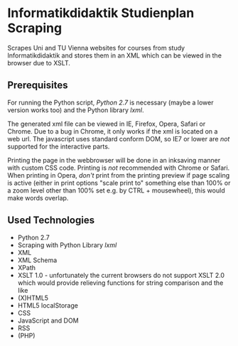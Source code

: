 Informatikdidaktik Studienplan Scraping
====================

Scrapes Uni and TU Vienna websites for courses from study Informatikdidaktik and stores them in an XML which can be viewed in the browser due to XSLT.


Prerequisites
---------------------

For running the Python script, *Python 2.7* is necessary (maybe a lower version works too) and the Python library *lxml*.

The generated xml file can be viewed in IE, Firefox, Opera, Safari or Chrome. Due to a bug in Chrome, it only works if the xml is located on a web url. The javascript uses standard conform DOM, so IE7 or lower are *not* supported for the interactive parts.

Printing the page in the webbrowser will be done in an inksaving manner with custom CSS code. Printing is *not* recommended with Chrome or Safari. When printing in Opera, *don't* print from the printing preview if page scaling is active (either in print options "scale print to" something else than 100% or a zoom level other than 100% set e.g. by CTRL + mousewheel), this would make words overlap.


Used Technologies
---------------------

+ Python 2.7
+ Scraping with Python Library *lxml*
+ XML
+ XML Schema
+ XPath
+ XSLT 1.0 - unfortunately the current browsers do not support XSLT 2.0 which would provide relieving functions for string comparison and the like
+ (X)HTML5
+ HTML5 localStorage
+ CSS
+ JavaScript and DOM
+ RSS
+ (PHP)
